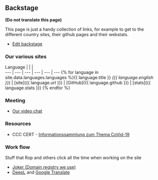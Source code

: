 ## Backstage

**(Do not translate this page)**

This page is just a handy collection of links, for example to get to the different country sites, their github pages and their webstats.

* [Edit backstage](https://github.com/covid-at-home/covid-at-home.github.io/edit/master/backstage.md)

### Our various sites

Language |  |  |  
--- | --- | --- | --- | --- | ---
{% for language in site.data.languages.languages %}{{ language.title }} *({{ language.english }})* | [site]({{ language.url }}) | [GitHub]({{ language.github }}) | [stats]({{ language.stats }})
{% endfor %}

### Meeting

* [Our video chat](https://meet.jit.si/OngoingTeamMeetingForCovidAtHome)

### Resources

* CCC CERT - [Informationssammlung zum Thema CoVid-19](https://github.com/cwoomi/cert-covid19)

### Work flow

Stuff that Rop and others click all the time when working on the site

* [Joker (Domain registry we use)](https://joker.com)
* [DeepL](https://www.deepl.com/translator) and [Google Translate](https://translate.google.com/)
